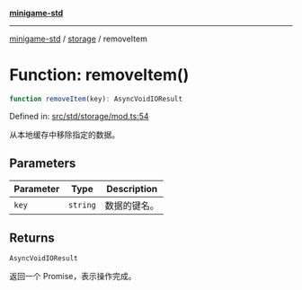 [**minigame-std**](../../../README.md)

***

[minigame-std](../../../README.md) / [storage](../README.md) / removeItem

# Function: removeItem()

```ts
function removeItem(key): AsyncVoidIOResult
```

Defined in: [src/std/storage/mod.ts:54](https://github.com/JiangJie/minigame-std/blob/fdb22241c47c2e98329a4c62befde728957e03ee/src/std/storage/mod.ts#L54)

从本地缓存中移除指定的数据。

## Parameters

| Parameter | Type | Description |
| ------ | ------ | ------ |
| `key` | `string` | 数据的键名。 |

## Returns

`AsyncVoidIOResult`

返回一个 Promise，表示操作完成。
